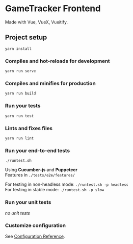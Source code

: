 # GameTracker Frontend
Made with Vue, VueX, Vueitify.

## Project setup
```
yarn install
```

### Compiles and hot-reloads for development
```
yarn run serve
```

### Compiles and minifies for production
```
yarn run build
```

### Run your tests
```
yarn run test
```

### Lints and fixes files
```
yarn run lint
```

### Run your end-to-end tests
```
./runtest.sh
```
Using **Cucumber-js** and **Puppeteer**  
Features in `./tests/e2e/features/`

For testing in non-headless mode: `./runtest.sh -p headless`  
For testing in stable mode: `./runtest.sh -p slow`

### Run your unit tests
*no unit tests*

### Customize configuration
See [Configuration Reference](https://cli.vuejs.org/config/).

